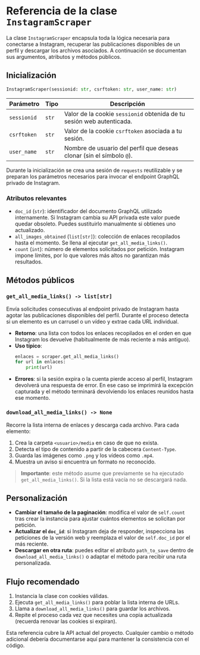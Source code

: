 # Referencia de la clase `InstagramScraper`

La clase `InstagramScraper` encapsula toda la lógica necesaria para conectarse a Instagram, recuperar las publicaciones disponibles de un perfil y descargar los archivos asociados. A continuación se documentan sus argumentos, atributos y métodos públicos.

## Inicialización
```python
InstagramScraper(sessionid: str, csrftoken: str, user_name: str)
```

| Parámetro   | Tipo | Descripción |
| ----------- | ---- | ----------- |
| `sessionid` | `str` | Valor de la cookie `sessionid` obtenida de tu sesión web autenticada. |
| `csrftoken` | `str` | Valor de la cookie `csrftoken` asociada a tu sesión. |
| `user_name` | `str` | Nombre de usuario del perfil que deseas clonar (sin el símbolo `@`). |

Durante la inicialización se crea una sesión de `requests` reutilizable y se preparan los parámetros necesarios para invocar el endpoint GraphQL privado de Instagram.

### Atributos relevantes
- `doc_id` (`str`): identificador del documento GraphQL utilizado internamente. Si Instagram cambia su API privada este valor puede quedar obsoleto. Puedes sustituirlo manualmente si obtienes uno actualizado.
- `all_images_obtained` (`list[str]`): colección de enlaces recopilados hasta el momento. Se llena al ejecutar `get_all_media_links()`.
- `count` (`int`): número de elementos solicitados por petición. Instagram impone límites, por lo que valores más altos no garantizan más resultados.

## Métodos públicos
### `get_all_media_links() -> list[str]`
Envía solicitudes consecutivas al endpoint privado de Instagram hasta agotar las publicaciones disponibles del perfil. Durante el proceso detecta si un elemento es un carrusel o un vídeo y extrae cada URL individual.

- **Retorno**: una lista con todos los enlaces recopilados en el orden en que Instagram los devuelve (habitualmente de más reciente a más antiguo).
- **Uso típico**:
  ```python
  enlaces = scraper.get_all_media_links()
  for url in enlaces:
      print(url)
  ```
- **Errores**: si la sesión expira o la cuenta pierde acceso al perfil, Instagram devolverá una respuesta de error. En ese caso se imprimirá la excepción capturada y el método terminará devolviendo los enlaces reunidos hasta ese momento.

### `download_all_media_links() -> None`
Recorre la lista interna de enlaces y descarga cada archivo. Para cada elemento:

1. Crea la carpeta `<usuario>/media` en caso de que no exista.
2. Detecta el tipo de contenido a partir de la cabecera `Content-Type`.
3. Guarda las imágenes como `.png` y los vídeos como `.mp4`.
4. Muestra un aviso si encuentra un formato no reconocido.

> **Importante**: este método asume que previamente se ha ejecutado `get_all_media_links()`. Si la lista está vacía no se descargará nada.

## Personalización
- **Cambiar el tamaño de la paginación**: modifica el valor de `self.count` tras crear la instancia para ajustar cuántos elementos se solicitan por petición.
- **Actualizar el `doc_id`**: si Instagram deja de responder, inspecciona las peticiones de la versión web y reemplaza el valor de `self.doc_id` por el más reciente.
- **Descargar en otra ruta**: puedes editar el atributo `path_to_save` dentro de `download_all_media_links()` o adaptar el método para recibir una ruta personalizada.

## Flujo recomendado
1. Instancia la clase con cookies válidas.
2. Ejecuta `get_all_media_links()` para poblar la lista interna de URLs.
3. Llama a `download_all_media_links()` para guardar los archivos.
4. Repite el proceso cada vez que necesites una copia actualizada (recuerda renovar las cookies si expiran).

Esta referencia cubre la API actual del proyecto. Cualquier cambio o método adicional debería documentarse aquí para mantener la consistencia con el código.
